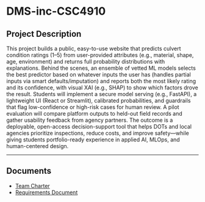 # DMS-inc-CSC4910
## Project Description

This project builds a public, easy-to-use website that predicts culvert condition ratings (1–5) from user-provided attributes (e.g., material, shape, age, environment) and returns full probability distributions with explanations. Behind the scenes, an ensemble of vetted ML models selects the best predictor based on whatever inputs the user has (handles partial inputs via smart defaults/imputation) and reports both the most likely rating and its confidence, with visual XAI (e.g., SHAP) to show which factors drove the result. Students will implement a secure model serving (e.g., FastAPI), a lightweight UI (React or Streamlit), calibrated probabilities, and guardrails that flag low-confidence or high-risk cases for human review. A pilot evaluation will compare platform outputs to held-out field records and gather usability feedback from agency partners. The outcome is a deployable, open-access decision-support tool that helps DOTs and local agencies prioritize inspections, reduce costs, and improve safety—while giving students portfolio-ready experience in applied AI, MLOps, and human-centered design.

---

## Documents
 - [Team Charter](https://docs.google.com/document/d/149NgPigSCGIX7yueF8f0Pnu0fES1BcW7ZFphQcvbJkk/edit?usp=sharing)
 - [Requirements Document](https://docs.google.com/document/d/1EEfwas8moUHnBnlsdQN27V9cU-uG57uX3xUNHZQ0Z0c/edit?usp=sharing)
